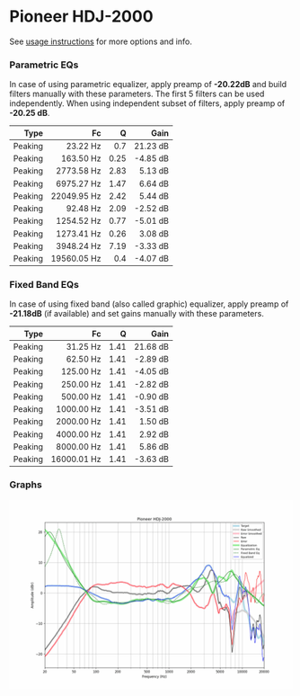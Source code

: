 # Pioneer HDJ-2000
See [usage instructions](https://github.com/jaakkopasanen/AutoEq#usage) for more options and info.

### Parametric EQs
In case of using parametric equalizer, apply preamp of **-20.22dB** and build filters manually
with these parameters. The first 5 filters can be used independently.
When using independent subset of filters, apply preamp of **-20.25 dB**.

| Type    | Fc          |    Q | Gain     |
|--------:|------------:|-----:|---------:|
| Peaking | 23.22 Hz    | 0.7  | 21.23 dB |
| Peaking | 163.50 Hz   | 0.25 | -4.85 dB |
| Peaking | 2773.58 Hz  | 2.83 | 5.13 dB  |
| Peaking | 6975.27 Hz  | 1.47 | 6.64 dB  |
| Peaking | 22049.95 Hz | 2.42 | 5.44 dB  |
| Peaking | 92.48 Hz    | 2.09 | -2.52 dB |
| Peaking | 1254.52 Hz  | 0.77 | -5.01 dB |
| Peaking | 1273.41 Hz  | 0.26 | 3.08 dB  |
| Peaking | 3948.24 Hz  | 7.19 | -3.33 dB |
| Peaking | 19560.05 Hz | 0.4  | -4.07 dB |

### Fixed Band EQs
In case of using fixed band (also called graphic) equalizer, apply preamp of **-21.18dB**
(if available) and set gains manually with these parameters.

| Type    | Fc          |    Q | Gain     |
|--------:|------------:|-----:|---------:|
| Peaking | 31.25 Hz    | 1.41 | 21.68 dB |
| Peaking | 62.50 Hz    | 1.41 | -2.89 dB |
| Peaking | 125.00 Hz   | 1.41 | -4.05 dB |
| Peaking | 250.00 Hz   | 1.41 | -2.82 dB |
| Peaking | 500.00 Hz   | 1.41 | -0.90 dB |
| Peaking | 1000.00 Hz  | 1.41 | -3.51 dB |
| Peaking | 2000.00 Hz  | 1.41 | 1.50 dB  |
| Peaking | 4000.00 Hz  | 1.41 | 2.92 dB  |
| Peaking | 8000.00 Hz  | 1.41 | 5.86 dB  |
| Peaking | 16000.01 Hz | 1.41 | -3.63 dB |

### Graphs
![](./Pioneer%20HDJ-2000.png)